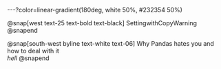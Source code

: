---?color=linear-gradient(180deg, white 50%, #232354 50%)

@snap[west text-25 text-bold text-black]
SettingwithCopyWarning
@snapend

@snap[south-west byline text-white text-06]
Why Pandas hates you and how to deal with it
<br>*hell*
@snapend

